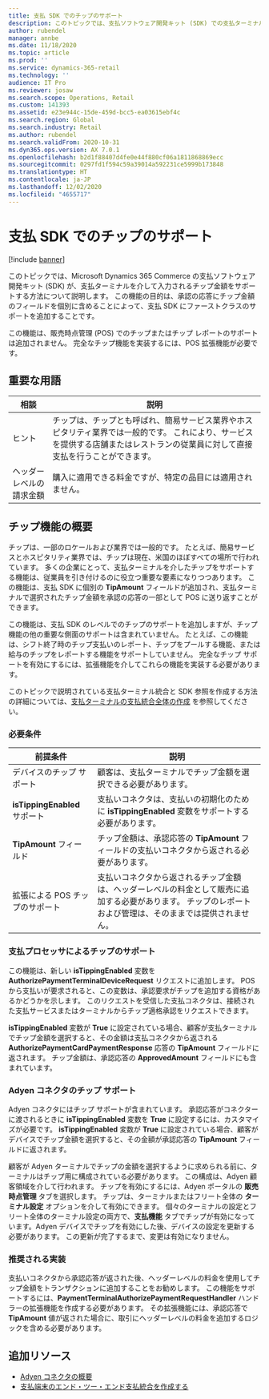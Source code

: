 ```yaml
---
title: 支払 SDK でのチップのサポート
description: このトピックでは、支払ソフトウェア開発キット (SDK) での支払ターミナルのチップのサポートについて説明します。
author: rubendel
manager: annbe
ms.date: 11/18/2020
ms.topic: article
ms.prod: ''
ms.service: dynamics-365-retail
ms.technology: ''
audience: IT Pro
ms.reviewer: josaw
ms.search.scope: Operations, Retail
ms.custom: 141393
ms.assetid: e23e944c-15de-459d-bcc5-ea03615ebf4c
ms.search.region: Global
ms.search.industry: Retail
ms.author: rubendel
ms.search.validFrom: 2020-10-31
ms.dyn365.ops.version: AX 7.0.1
ms.openlocfilehash: b2d1f88407d4fe0e44f880cf06a1811868869ecc
ms.sourcegitcommit: 0297fd1f594c59a39014a592231ce5999b173848
ms.translationtype: HT
ms.contentlocale: ja-JP
ms.lasthandoff: 12/02/2020
ms.locfileid: "4655717"
---
```

# <a name="support-for-tipping-in-the-payments-sdk"></a>支払 SDK でのチップのサポート

[!include [banner](../includes/banner.md)]

このトピックでは、Microsoft Dynamics 365 Commerce の支払ソフトウェア開発キット (SDK) が、支払ターミナルを介して入力されるチップ金額をサポートする方法について説明します。 この機能の目的は、承認の応答にチップ金額のフィールドを個別に含めることによって、支払 SDK にファーストクラスのサポートを追加することです。

この機能は、販売時点管理 (POS) でのチップまたはチップ レポートのサポートは追加されません。 完全なチップ機能を実装するには、POS 拡張機能が必要です。

## <a name="key-terms"></a>重要な用語

| 相談 | 説明 |
|---|---|
| ヒント | チップは、チップとも呼ばれ、簡易サービス業界やホスピタリティ業界では一般的です。 これにより、サービスを提供する店舗またはレストランの従業員に対して直接支払を行うことができます。 |
| ヘッダーレベルの請求金額 | 購入に適用できる料金ですが、特定の品目には適用されません。 |

## <a name="overview-of-the-tipping-feature"></a>チップ機能の概要

チップは、一部のロケールおよび業界では一般的です。 たとえば、簡易サービスとホスピタリティ業界では、チップは現在、米国のほぼすべての場所で行われています。 多くの企業にとって、支払ターミナルを介したチップをサポートする機能は、従業員を引き付けるのに役立つ重要な要素になりつつあります。 この機能は、支払 SDK に個別の **TipAmount** フィールドが追加され、支払ターミナルで選択されたチップ金額を承認の応答の一部として POS に送り返すことができます。

この機能は、支払 SDK のレベルでのチップのサポートを追加しますが、チップ機能の他の重要な側面のサポートは含まれていません。 たとえば、この機能は、シフト終了時のチップ支払いのレポート、チップをプールする機能、または給与のチップをレポートする機能をサポートしていません。 完全なチップ サポートを有効にするには、拡張機能を介してこれらの機能を実装する必要があります。

このトピックで説明されている支払ターミナル統合と SDK 参照を作成する方法の詳細については、[支払ターミナルの支払統合全体の作成](end-to-end-payment-extension.md) を参照してください。

### <a name="prerequisites"></a>必要条件

| 前提条件 | 説明 |
|---|---|
| デバイスのチップ サポート | 顧客は、支払ターミナルでチップ金額を選択できる必要があります。 |
| **isTippingEnabled** サポート | 支払いコネクタは、支払いの初期化のために **isTippingEnabled** 変数をサポートする必要があります。 |
| **TipAmount** フィールド | チップ金額は、承認応答の **TipAmount** フィールドの支払いコネクタから返される必要があります。 |
| 拡張による POS チップのサポート | 支払いコネクタから返されるチップ金額は、ヘッダーレベルの料金として販売に追加する必要があります。 チップのレポートおよび管理は、そのままでは提供されません。 |

### <a name="tipping-support-by-payment-processors"></a>支払プロセッサによるチップのサポート

この機能は、新しい **isTippingEnabled** 変数を **AuthorizePaymentTerminalDeviceRequest** リクエストに追加します。 POS から支払いが要求されると、この変数は、承認要求がチップを追加する資格があるかどうかを示します。 このリクエストを受信した支払コネクタは、接続された支払サービスまたはターミナルからチップ適格承認をリクエストできます。

**isTippingEnabled** 変数が **True** に設定されている場合、顧客が支払ターミナルでチップ金額を選択すると、その金額は支払コネクタから返される **AuthorizePaymentCardPaymentResponse** 応答の **TipAmount** フィールドに返されます。 チップ金額は、承認応答の **ApprovedAmount** フィールドにも含まれています。

### <a name="tipping-support-for-the-adyen-connector"></a>Adyen コネクタのチップ サポート

Adyen コネクタにはチップ サポートが含まれています。 承認応答がコネクターに渡されるときに **isTippingEnabled** 変数を **True** に設定するには、カスタマイズが必要です。 **isTippingEnabled** 変数が **True** に設定されている場合、顧客がデバイスでチップ金額を選択すると、その金額が承認応答の **TipAmount** フィールドに返されます。

顧客が Adyen ターミナルでチップの金額を選択するように求められる前に、ターミナルはチップ用に構成されている必要があります。 この構成は、Adyen 顧客領域を介して行われます。 チップを有効にするには、Adyen ポータルの **販売時点管理** タブを選択します。 チップは、ターミナルまたはフリート全体の **ターミナル設定** オプションを介して有効にできます。 個々のターミナルの設定とフリート全体のターミナル設定の両方で、**支払機能** タブでチップが有効になっています。Adyen デバイスでチップを有効にした後、デバイスの設定を更新する必要があります。 この更新が完了するまで、変更は有効になりません。

### <a name="suggested-implementation"></a>推奨される実装

支払いコネクタから承認応答が返された後、ヘッダーレベルの料金を使用してチップ金額をトランザクションに追加することをお勧めします。 この機能をサポートするには、**PaymentTerminalAuthorizePaymentRequestHandler** ハンドラーの拡張機能を作成する必要があります。 その拡張機能には、承認応答で **TipAmount** 値が返された場合に、取引にヘッダーレベルの料金を追加するロジックを含める必要があります。

## <a name="additional-resources"></a>追加リソース

- [Adyen コネクタの概要](adyen-connector.md?tabs=10-0-14.md)
- [支払端末のエンド・ツー・エンド支払統合を作成する](end-to-end-payment-extension.md)
